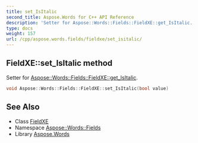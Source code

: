 ```yaml
---
title: set_IsItalic
second_title: Aspose.Words for C++ API Reference
description: 'Setter for Aspose::Words::Fields::FieldXE::get_IsItalic.'
type: docs
weight: 157
url: /cpp/aspose.words.fields/fieldxe/set_isitalic/
---
```

## FieldXE::set_IsItalic method


Setter for [Aspose::Words::Fields::FieldXE::get_IsItalic](../get_isitalic/).

```cpp
void Aspose::Words::Fields::FieldXE::set_IsItalic(bool value)
```

## See Also

* Class [FieldXE](../)
* Namespace [Aspose::Words::Fields](../../)
* Library [Aspose.Words](../../../)

